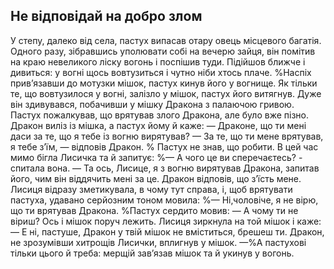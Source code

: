 ## Не відповідай на добро злом

У степу, далеко від села, пастух випасав отару овець місцевого багатія.
Одного разу, зібравшись уполювати собі на вечерю зайця, він помітив на краю невеликого ліску вогонь і поспішив туди.
Підійшов ближче і дивиться: у вогні щось вовтузиться і чутно ніби хтось плаче.
%Наспіх прив’язавши до мотузки мішок, пастух кинув його у вогнище.
Як тільки те, що вовтузилося у вогні, залізло у мішок, пастух його витягнув.
Дуже він здивувався, побачивши у мішку Дракона з палаючою гривою.
Пастух пожалкував, що врятував злого Дракона, але було вже пізно.
Дракон виліз із мішка, а пастух йому й каже:
— Драконе, що ти мені даси за те, що я тебе із вогню вирятував? — За те, що ти мене врятував, я тебе з’їм, — відповів Дракон.
% Пастух не знав, що робити.
В цей час мимо бігла Лисичка та й запитує:
%— А чого це ви сперечаєтесь? - спитала вона.
— Та ось, Лисице, я з вогню вирятував Дракона, запитав його, чим він віддячить мені за це.
Дракон відповів, що з’їсть мене.
Лисиця відразу зметикувала, в чому тут справа, і, щоб врятувати пастуха, удавано серйозним тоном мовила:
%— Ні,чоловіче, я не вірю, що ти врятував Дракона.
%Пастух сердито мовив:
— А чому ти не віриш?
Ось і мішок поруч лежить.
Лисиця зиркнула на той мішок і каже:
— Е ні, пастуше, Дракон у твій мішок не вміститься, брешеш ти.
Дракон, не зрозумівши хитрощів Лисички, вплигнув у мішок.
—%А пастухові тільки цього й треба: мерщій зав’язав мішок та й укинув у вогонь.
